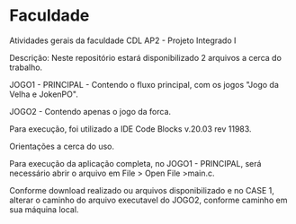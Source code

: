 # Faculdade
Atividades gerais da faculdade CDL
AP2 - Projeto Integrado I

Descrição:
Neste repositório estará disponibilizado 2 arquivos a cerca do trabalho.

JOGO1 - PRINCIPAL - Contendo o fluxo principal, com os jogos "Jogo da Velha e JokenPO".

JOGO2 - Contendo apenas o jogo da forca.

Para execução, foi utilizado a IDE Code Blocks v.20.03 rev 11983.

Orientações a cerca do uso.

Para execução da aplicação completa, no JOGO1 - PRINCIPAL, será necessário abrir o arquivo em File > Open File >main.c.

Conforme download realizado ou arquivos disponibilizado e no CASE 1, alterar o caminho do arquivo executavel do JOGO2, conforme caminho em sua máquina local.
